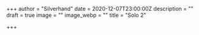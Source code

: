 +++
author = "Silverhand"
date = 2020-12-07T23:00:00Z
description = ""
draft = true
image = ""
image_webp = ""
title = "Solo 2"

+++
